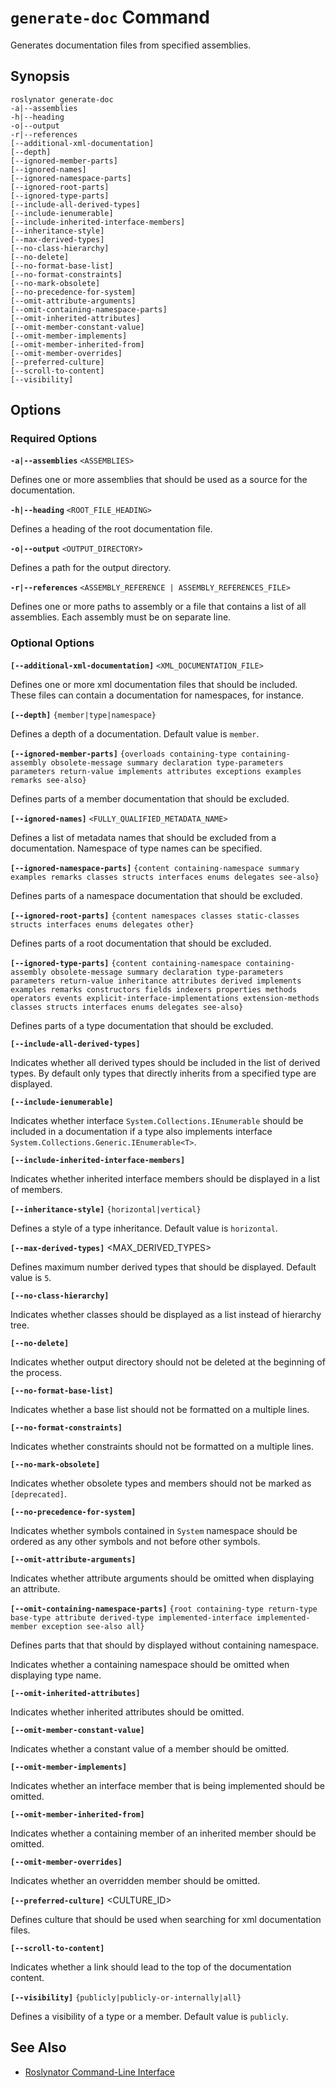 
# `generate-doc` Command

Generates documentation files from specified assemblies.

## Synopsis

```
roslynator generate-doc
-a|--assemblies
-h|--heading
-o|--output
-r|--references
[--additional-xml-documentation]
[--depth]
[--ignored-member-parts]
[--ignored-names]
[--ignored-namespace-parts]
[--ignored-root-parts]
[--ignored-type-parts]
[--include-all-derived-types]
[--include-ienumerable]
[--include-inherited-interface-members]
[--inheritance-style]
[--max-derived-types]
[--no-class-hierarchy]
[--no-delete]
[--no-format-base-list]
[--no-format-constraints]
[--no-mark-obsolete]
[--no-precedence-for-system]
[--omit-attribute-arguments]
[--omit-containing-namespace-parts]
[--omit-inherited-attributes]
[--omit-member-constant-value]
[--omit-member-implements]
[--omit-member-inherited-from]
[--omit-member-overrides]
[--preferred-culture]
[--scroll-to-content]
[--visibility]
```

## Options

### Required Options

**`-a|--assemblies`** `<ASSEMBLIES>`

Defines one or more assemblies that should be used as a source for the documentation.

**`-h|--heading`** `<ROOT_FILE_HEADING>`

Defines a heading of the root documentation file.

**`-o|--output`** `<OUTPUT_DIRECTORY>`

Defines a path for the output directory.

**`-r|--references`** `<ASSEMBLY_REFERENCE | ASSEMBLY_REFERENCES_FILE>`

Defines one or more paths to assembly or a file that contains a list of all assemblies. Each assembly must be on separate line.

### Optional Options

**`[--additional-xml-documentation]`** `<XML_DOCUMENTATION_FILE>`

Defines one or more xml documentation files that should be included. These files can contain a documentation for namespaces, for instance.

**`[--depth]`** `{member|type|namespace}`

Defines a depth of a documentation. Default value is `member`.

**`[--ignored-member-parts]`** `{overloads containing-type containing-assembly obsolete-message summary declaration type-parameters parameters return-value implements attributes exceptions examples remarks see-also}`

Defines parts of a member documentation that should be excluded.

**`[--ignored-names]`** `<FULLY_QUALIFIED_METADATA_NAME>`

Defines a list of metadata names that should be excluded from a documentation. Namespace of type names can be specified.

**`[--ignored-namespace-parts]`** `{content containing-namespace summary examples remarks classes structs interfaces enums delegates see-also}`

Defines parts of a namespace documentation that should be excluded.

**`[--ignored-root-parts]`** `{content namespaces classes static-classes structs interfaces enums delegates other}`

Defines parts of a root documentation that should be excluded.

**`[--ignored-type-parts]`** `{content containing-namespace containing-assembly obsolete-message summary declaration type-parameters parameters return-value inheritance attributes derived implements examples remarks constructors fields indexers properties methods operators events explicit-interface-implementations extension-methods classes structs interfaces enums delegates see-also}`

Defines parts of a type documentation that should be excluded.

**`[--include-all-derived-types]`**

Indicates whether all derived types should be included in the list of derived types. By default only types that directly inherits from a specified type are displayed.

**`[--include-ienumerable]`**

Indicates whether interface `System.Collections.IEnumerable` should be included in a documentation if a type also implements interface `System.Collections.Generic.IEnumerable<T>`.

**`[--include-inherited-interface-members]`**

Indicates whether inherited interface members should be displayed in a list of members.

**`[--inheritance-style]`** `{horizontal|vertical}`

Defines a style of a type inheritance. Default value is `horizontal`.

**`[--max-derived-types]`** <MAX_DERIVED_TYPES>

Defines maximum number derived types that should be displayed. Default value is `5`.

**`[--no-class-hierarchy]`**

Indicates whether classes should be displayed as a list instead of hierarchy tree.

**`[--no-delete]`**

Indicates whether output directory should not be deleted at the beginning of the process.

**`[--no-format-base-list]`**

Indicates whether a base list should not be formatted on a multiple lines.

**`[--no-format-constraints]`**

Indicates whether constraints should not be formatted on a multiple lines.

**`[--no-mark-obsolete]`**

Indicates whether obsolete types and members should not be marked as `[deprecated]`.

**`[--no-precedence-for-system]`**

Indicates whether symbols contained in `System` namespace should be ordered as any other symbols and not before other symbols.

**`[--omit-attribute-arguments]`**

Indicates whether attribute arguments should be omitted when displaying an attribute.

**`[--omit-containing-namespace-parts]`** `{root containing-type return-type base-type attribute derived-type implemented-interface implemented-member exception see-also all}`

Defines parts that that should by displayed without containing namespace.

Indicates whether a containing namespace should be omitted when displaying type name.

**`[--omit-inherited-attributes]`**

Indicates whether inherited attributes should be omitted.

**`[--omit-member-constant-value]`**

Indicates whether a constant value of a member should be omitted.

**`[--omit-member-implements]`**

Indicates whether an interface member that is being implemented should be omitted.

**`[--omit-member-inherited-from]`**

Indicates whether a containing member of an inherited member should be omitted.

**`[--omit-member-overrides]`**

Indicates whether an overridden member should be omitted.

**`[--preferred-culture]`** <CULTURE_ID>

Defines culture that should be used when searching for xml documentation files.

**`[--scroll-to-content]`**

Indicates whether a link should lead to the top of the documentation content.

**`[--visibility]`** `{publicly|publicly-or-internally|all}`

Defines a visibility of a type or a member. Default value is `publicly`.

## See Also

* [Roslynator Command-Line Interface](README.md)
